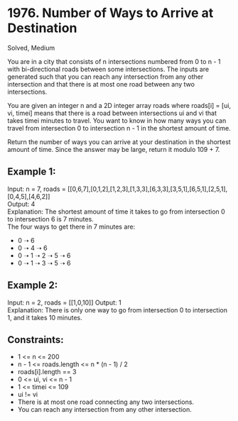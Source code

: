 # 1976. Number of Ways to Arrive at Destination
Solved, Medium

You are in a city that consists of n intersections numbered from 0 to n - 1 with bi-directional roads between some intersections. 
The inputs are generated such that you can reach any intersection from any other intersection and that there is at most one road between any two intersections.  

You are given an integer n and a 2D integer array roads where roads[i] = [ui, vi, timei] means that there is a road between intersections ui and vi that takes timei minutes to travel.
You want to know in how many ways you can travel from intersection 0 to intersection n - 1 in the shortest amount of time.  

Return the number of ways you can arrive at your destination in the shortest amount of time. Since the answer may be large, return it modulo 109 + 7.  

 

Example 1:
---

Input: n = 7, roads = [[0,6,7],[0,1,2],[1,2,3],[1,3,3],[6,3,3],[3,5,1],[6,5,1],[2,5,1],[0,4,5],[4,6,2]]  
Output: 4  
Explanation: The shortest amount of time it takes to go from intersection 0 to intersection 6 is 7 minutes.  
The four ways to get there in 7 minutes are:  
- 0 ➝ 6  
- 0 ➝ 4 ➝ 6  
- 0 ➝ 1 ➝ 2 ➝ 5 ➝ 6  
- 0 ➝ 1 ➝ 3 ➝ 5 ➝ 6
  
Example 2:
---
Input: n = 2, roads = [[1,0,10]] 
Output: 1  
Explanation: There is only one way to go from intersection 0 to intersection 1, and it takes 10 minutes.  
 

Constraints:
---
- 1 <= n <= 200
- n - 1 <= roads.length <= n * (n - 1) / 2
- roads[i].length == 3
- 0 <= ui, vi <= n - 1
- 1 <= timei <= 109
- ui != vi
- There is at most one road connecting any two intersections.
- You can reach any intersection from any other intersection.
